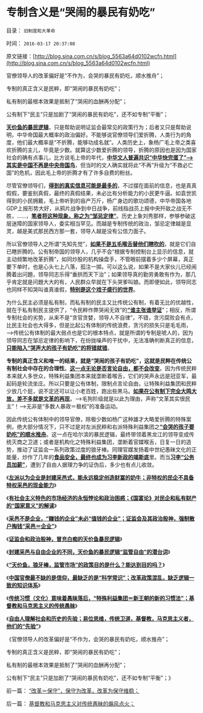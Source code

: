 # 专制含义是“哭闹的暴民有奶吃”

目录： `旧制度和大革命` 

时间： `2016-03-17 20:37:08` 

原文链接：[http://blog.sina.com.cn/s/blog_5563a64d0102wcfn.html](http://blog.sina.com.cn/s/blog_5563a64d0102wcfn.html)

官僚领导人的改革偏好是“不作为，会哭的暴民有奶吃，顺水推舟”；

专制的真正含义是民粹，即“哭闹的暴民有奶吃”；

私有制的最根本效果是抵制了“哭闹的血酬再分配”；

公有制下“民主”只是加剧了“哭闹的暴民有奶吃”，还不如专制“平衡”；

[**天价鱼的暴民逻辑**](../../../2016/3/13/“天价鱼，狼牙棒，监管市场”的政策目的是什么？能达到目的吗？.md)，只是帮助说明证监会最常见的政策行为；后者又只是帮助说明，中华帝国最大概率的政治偏好。不能够说官僚领导们爱折腾，人类行为的角度，他们最大概率是“不折腾，能够功成名就”。人类历史上，象杨广毛上帝之类喜欢折腾的主儿，毕竟是少数。就算这少数爱折腾的领导，折腾的原因也是因为国家社会的确有点事儿，比方说毛上帝的年代，[**中华文人普遍共识“中华快完蛋了”——>其实是中国不再是中央帝国鸟**](../../../2010/12/26/义和团运动以来的重大错误.md)，但当时的文人确实就将此“不再”升级为“不救必亡国”的危机，因此毛上帝的折腾才有了许多自费的粉丝。

尽管官僚领导们，[**得到的真实信息可能是最多的**](../../../2011/11/9/暴君是对那种人“施暴”？当上皇帝的杜甫.md)，不过摆在面前的信息，也是真真假假，要鉴别真假，最终的真假结果，未必比有分析能力的小民更牛逼。如袁世凯得到的小民拥戴，毛上帝听到的亩产万斤，杨广身边的歌功颂德，中华帝国各地GDP上报形势大好，从鸦片战争到中日战争，前线指战员上报中央歼敌之战无不胜，……，[**笔者将这种现象，称之为“邹忌定律”**](../../../2015/4/9/邹忌定律中的约翰.亚当斯的“专制，独裁”.md)。历史上象刘秀那样，参够参破这层迷障的国家领导人，委实相当罕见。而越是专制传统的政治，邹忌定律越是显灵，越是美式那民西方那一套，领导人越是没有公信力面子。

所以官僚领导人之所谓“先知先觉”，[**如果不是五毛喉舌替他们瞎吹的**](../../../2013/1/6/革命者的口号相当于独裁者的政策.md)，就是它们自已瞎折腾的。公有制帝国的领导人，几乎不会“根据专制控制台上显示的信息，就主动频繁地改革折腾”，如同炒股的机构操盘手，不管眼前摆着多少个屏幕，真正要下单时，也是心头七上八落，孤注一掷。可以这么说，如果不是大家伙儿已经闹腾着出问題，领导同志乐得“垂拱而天下治”；如果领导真的勤劳勇敢有作为，那几乎肯定就是问題大大的有，人民群众早就在下头哭爹叫娘。而即便如此，领导同志也同样不知哭叫谁真谁假，[**特别是这个戏子盛行的世界**](../../../2014/5/29/“公仆阶级”起哄加薪的荒谬理由，民粹为什么不能反对？.md)。

为什么民主必须是私有制，而私有制的民主又比传统公有制，有着无比的优越性，就在于私有制民主提供了，“令民粹作弊哭闹无效”的[**“谁主张谁举证**](../../../2012/11/22/经济学的“心理学派”和“道德学派”.md)”；相反，所谓专制社会的劣势，从来不是“贪官贪婪，领导人不自律”，不错，贪污腐败会有点，比民主社会也大得多，但是比起公有体制的传统浪费，贪污的损失只是毛毛雨，——>传统公有体制的最大弱点也是它的根本特点，就是所谓的专制是唬人的，因为领导同志在邹忌定律的影响下，在纷拢噪声的干扰中，无法准确判断真正的信息，[**只能陷入“哭声大的孩子有奶吃”的将错就错**](../../../2013/6/20/民粹信仰“低人权＝中央集权”，“能哭的暴民有奶吃”.md)。

**专制的真正含义和唯一的结果，就是“哭闹的孩子有奶吃”，这就是民粹在传统公有制社会中存在的合理性**。[**这一点无论是否言论自由，都不会改变**](../../../2016/2/17/“多数人暴政＝公有制民主＝人民民主专政”是较坏的专制；.md)。因为传统民粹本来就人多世众，特殊利益集团本来就垄断着喉舌，它们的哭声永远是冠亚军，最起码是轮流坐庄。所以只要是公有体制，限制点言论自由，让特殊利益集团和民粹少放几个屁，说不定还可以让小老百姓，跑出些黑马。[**如果在公有制下完全大鸣大放，差不多就是文革的再现**](../../../2015/12/21/多数人暴政的成因，就是专制独裁最根本的机理；.md)，——>毛狗阶级就是以此为理由，声称“文革其实很民主”！——>无非是“多数人暴政＝极权”的准备运动。

因此传统公有体制中的领导官僚，除极少数如杨广这种雄才大略爱折腾的特殊案例，绝大部分情况下，只不过是对左派民粹和右派特殊利益集团之[**“会哭的孩子要奶吃”的顺水推舟**](../../../2013/7/10/统治者最有可能的“改革”是“顺水推舟，跑马圈地”.md)。这一点在哈尔滨的暴民逻辑，最终带领着黑龙江的领导变成传统灭商之卫道；或者是机构化之特殊利益集团，垄断着官媒喉舌，日复一日的造势，推动了证监会一系列政策过度的狼牙棒。同理官媒发扬着中世纪愚昧文化的正能量，炒作了几年的[**食品安全，最终也成为习李新政的竭斯底**](../../../2014/9/21/地沟油事件，只是竭斯底里地追求“道德安全”的极权主义.md)里。而当[**习李“公务员加薪”**](../../../2014/10/21/当前“改革”局限性可见著于“再分配，五年收入翻番”.md)，遭到了自由人据理力争的证伪后，多少也有点儿收敛。

《[**左派以为企业是封建采邑式，能永远稳定创造财冨的奶牛；非特权的民企不具备特权采邑的现金能力**](../../../2016/3/7/传统文化如马克思主义，对“企业“与”采邑“的混淆；.md)》

《[**有社会主义特色的市场经济的永恒悖论和政治困惑；《国富论》对民企和私有财产的“国家意义”的解读**](../../../2016/3/8/有社会主义特色的市场经济的永恒悖论和政治困惑；.md)》

《[**采邑不是企业，“赚钱的企业”未必“值钱的企业”；证监会及其政治股神，强制散户掏钱“采邑＝企业”**](../../../2016/3/9/采邑不是企业，“赚钱的企业”也未必“值钱的企业”；.md)》

《[**证监会和政治股神，冒充白痴的天价鱼暴民逻辑**](../../../2016/3/10/证监会和政治股神，冒充白痴的天价鱼暴民逻辑；.md)》

《[**封建采邑与自由企业的不同，天价鱼的暴民逻辑“监管自由”的潜台词**](../../../2016/3/11/天价鱼暴民的启示，封建采邑与自由企业的不同.md)》

《[**“天价鱼，狼牙棒，监管市场”的政策目的是什么？能达到目的吗？**](../../../2016/3/13/“天价鱼，狼牙棒，监管市场”的政策目的是什么？能达到目的吗？.md)》

《[**中国官僚最不缺的是信仰，最缺乏的是“科学常识”；改革政策混乱，缺乏逻辑一致的知识体系**](../../../2016/3/14/改革政策的自相矛盾，“缺乏科学的灵魂”，不是“缺乏信仰”；.md)》

《[**传统习惯（文化）意味着愚昧落后，“特殊利益集团＝新王朝的新的习惯法”；基督教和马克思主义的传统愚昧**](../../../2016/3/15/基督教和马克思主义对传统愚昧的煽风点火；.md)》

《[**自由人理解社会和历史的先验；易位思维，传统卫道，基督教，马克思主义者，他们的“先验”**](../../../2016/3/16/易位思维，左派各棍们的“先验”；.md)》

《官僚领导人的改革偏好是“不作为，会哭的暴民有奶吃，顺水推舟”；

专制的真正含义是民粹，即“哭闹的暴民有奶吃”；

私有制的最根本效果是抵制了“哭闹的血酬再分配”；

公有制下“民主”只是加剧了“哭闹的暴民有奶吃”，还不如专制“平衡”；》

前一篇： [“改革＝保守”，保守为改革，改革为保守维稳；](../../../2016/3/19/“改革＝保守”，保守为改革，改革为保守维稳；.md)

后一篇： [基督教和马克思主义对传统愚昧的煽风点火；](../../../2016/3/15/基督教和马克思主义对传统愚昧的煽风点火；.md)

